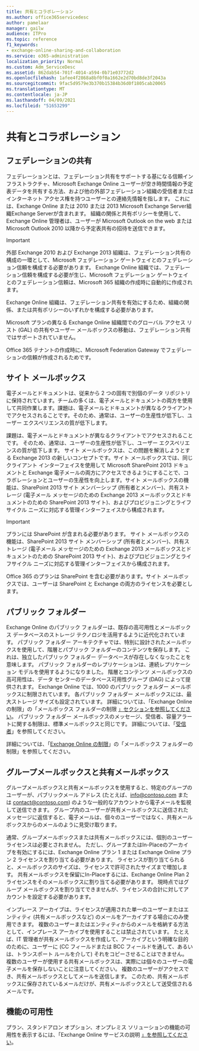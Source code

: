 ```yaml
---
title: 共有とコラボレーション
ms.author: office365servicedesc
author: pamelaar
manager: gailw
audience: ITPro
ms.topic: reference
f1_keywords:
- exchange-online-sharing-and-collaboration
ms.service: o365-administration
localization_priority: Normal
ms.custom: Adm_ServiceDesc
ms.assetid: 862dab54-701f-4014-a594-0b71e03772d2
ms.openlocfilehash: 1afee4f2868a8bf0f0a1662e2d70bd8de3f2043a
ms.sourcegitcommit: 9fac5d9579e3b370b15384b36d0f1805cab20065
ms.translationtype: MT
ms.contentlocale: ja-JP
ms.lasthandoff: 04/09/2021
ms.locfileid: "51653299"
---
```

# <a name="sharing-and-collaboration"></a>共有とコラボレーション

## <a name="federated-sharing"></a>フェデレーションの共有

フェデレーションとは、フェデレーション共有をサポートする基になる信頼インフラストラクチャ、Microsoft Exchange Online ユーザーが空き時間情報の予定表データを共有する方法、および他の外部フェデレーション組織の受信者またはインターネット アクセス権を持つユーザーとの連絡先情報を指します。 これには、Exchange Online または 2010 または 2013 Microsoft Exchange Server組織Exchange Serverが含まれます。 組織の関係と共有ポリシーを使用して、Exchange Online 管理者は、ユーザーが Microsoft Outlook on the web または Microsoft Outlook 2010 以降から予定表共有の招待を送信できます。
  
> [!IMPORTANT]
>  外部 Exchange 2010 および Exchange 2013 組織は、フェデレーション共有の構成の一環として、Microsoft フェデレーション ゲートウェイとのフェデレーション信頼を構成する必要があります。 Exchange Online 組織では、フェデレーション信頼を構成する必要が生じ、Microsoft フェデレーション ゲートウェイとのフェデレーション信頼は、Microsoft 365 組織の作成時に自動的に作成されます。 
>
>  Exchange Online 組織は、フェデレーション共有を有効にするため、組織の関係、または共有ポリシーのいずれかを構成する必要があります。 
>
>  Microsoft プランの異なる Exchange Online 組織間でのグローバル アクセス リスト (GAL) の共有やユーザー メールボックスの移動は、フェデレーション共有ではサポートされていません。 
  
Office 365 テナントの作成時に、Microsoft Federation Gateway でフェデレーションの信頼が作成されるためです。
  
## <a name="site-mailboxes"></a>サイト メールボックス

電子メールとドキュメントは、従来から 2 つの固有で別個のデータ リポジトリに保持されています。チームの多くは、電子メールとドキュメントの両方を使用して共同作業します。課題は、電子メールとドキュメントが異なるクライアントでアクセスされることです。そのため、通常は、ユーザーの生産性が低下し、ユーザー エクスペリエンスの質が低下します。
  
課題は、電子メールとドキュメントが異なるクライアントでアクセスされることです。 そのため、通常は、ユーザーの生産性が低下し、ユーザー エクスペリエンスの質が低下します。 サイト メールボックスは、この問題を解消しようとする Exchange 2013 の新しいコンセプトです。サイト メールボックスでは、同じクライアント インターフェイスを使用して Microsoft SharePoint 2013 ドキュメントと Exchange 電子メールの両方にアクセスできるようにすることで、コラボレーションとユーザーの生産性を向上します。サイト メールボックスの機能は、SharePoint 2013 サイト メンバーシップ (所有者とメンバー)、共有ストレージ (電子メール メッセージのための Exchange 2013 メールボックスとドキュメントのための SharePoint 2013 サイト)、およびプロビジョニングとライフサイクル ニーズに対応する管理インターフェイスから構成されます。
  
> [!IMPORTANT]
> プランには SharePoint が含まれる必要があります。 サイト メールボックスの機能は、SharePoint 2013 サイト メンバーシップ (所有者とメンバー)、共有ストレージ (電子メール メッセージのための Exchange 2013 メールボックスとドキュメントのための SharePoint 2013 サイト)、およびプロビジョニングとライフサイクル ニーズに対応する管理インターフェイスから構成されます。 
  
Office 365 のプランは SharePoint を含む必要があります。サイト メールボックスでは、ユーザーは SharePoint と Exchange の両方のライセンスを必要とします。
  
## <a name="public-folders"></a>パブリック フォルダー

Exchange Online のパブリック フォルダーは、既存の高可用性とメールボックス データベースのストレージ テクノロジを活用するように近代化されています。 パブリック フォルダー アーキテクチャでは、特別に設計されたメールボックスを使用して、階層とパブリック フォルダーのコンテンツを保存します。 これは、独立したパブリック フォルダー データベースが存在しなくなったことを意味します。 パブリック フォルダーのレプリケーションは、連続レプリケーション モデルを使用するようになりました。 階層とコンテンツ メールボックスの高可用性は、データ センターのデータベース可用性グループ (DAG) によって提供されます。 Exchange Online では、1000 のパブリック フォルダー メールボックスに制限されています。 各パブリック フォルダー メールボックスには、最大ストレージ サイズも設定されています。 詳細については、「Exchange Online の制限」の「メールボックス フォルダーの制限 [」セクションを参照してください](exchange-online-limits.md)。 パブリック フォルダー メールボックスのメッセージ、受信者、容量アラートに関する制限は、標準メールボックスと同じです。 詳細については、「[受信者](recipients.md)」を参照してください。 
  
詳細については、「[Exchange Online の制限](/exchange/collaboration-exo/public-folders/public-folders)」の「メールボックス フォルダーの制限」を参照してください。
  
## <a name="group-and-shared-mailboxes"></a>グループメールボックスと共有メールボックス

グループメールボックスと共有メールボックスを使用すると、特定のグループのユーザーが、パブリックメール アドレス (たとえば、info@contoso.com または contact@contoso.com) のような一般的なアカウントから電子メールを監視して送信できます。 グループ内のユーザーが共有メールボックスに送信されたメッセージに返信すると、電子メールは、個々のユーザーではなく、共有メールボックスからのメールのように見受け取ります。
  
通常、グループメールボックスまたは共有メールボックスには、個別のユーザー ライセンスは必要とされません。 ただし、グループまたはIn-Placeのアーカイブを有効にするには、Exchange Online プラン 1 または Exchange Online プラン 2 ライセンスを割り当てる必要があります。 ライセンスが割り当てられると、メールボックスのサイズは、ライセンスで許可されたサイズまで増加します。 共有メールボックスを保留にIn-Placeするには、Exchange Online Plan 2 ライセンスをそのメールボックスに割り当てる必要があります。 現時点ではグループ メールボックスを割り当てできませんが、ライセンスの合計に対してアカウントを設定する必要があります。
  
インプレース アーカイブは、ライセンスが適用された単一のユーザーまたはエンティティ (共有メールボックスなど) のメールをアーカイブする場合にのみ使用できます。 複数のユーザーまたはエンティティからのメールを格納する方法として、インプレース アーカイブを使用することは禁止されています。 たとえば、IT 管理者が共有メールボックスを作成して、アーカイブという明確な目的のために、ユーザーに (CC フィールドまたは BCC フィールドを通して、あるいは、トランスポート ルールを介して) それをコピーさせることはできません。 複数のユーザーが使用する共有メールボックスは、実際には個々のユーザーの電子メールを保存しないことに注意してください。 複数のユーザーがアクセスでき、共有メールボックスとしてメールを送信します。 このため、共有メールボックスに保存されているメールだけが、共有メールボックスとして送受信されるメールです。
  
## <a name="feature-availability"></a>機能の可用性

プラン、スタンドアロン オプション、オンプレミス ソリューションの機能の可用性を表示するには、「Exchange Online サービスの説明 [」を参照してください](exchange-online-service-description.md)。
